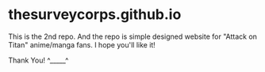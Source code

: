 # thesurveycorps.github.io
This is the 2nd repo. And the repo is simple designed website for "Attack on Titan" anime/manga fans.
I hope you'll like it!

Thank You! ^_____^

